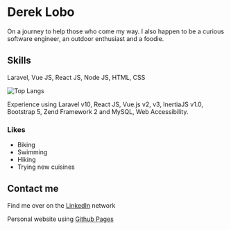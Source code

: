 # Derek Lobo

<!-- ![Derek Lobo](https://gravatar.com/avatar/c058e65e0a20333d266d8ce3ed937ebd#avatar?size=150) -->
<!-- <p>
  <b>Full-stack Developer</b>
</p>
-->
On a journey to help those who come my way. I also happen to be a curious software engineer, an outdoor enthusiast and a foodie.
<!--
![Derek's GitHub Streak](https://streak-stats.demolab.com?user=dereklobo&hide_border=true&date_format=j%20M%5B%20Y%5D&mode=weekly) -->

<!-- ## GitHub stats
[![Derek's GitHub stats](https://github-readme-stats.vercel.app/api?username=dereklobo)](https://github.com/dereklobo/github-readme-stats) -->

<!--
<p align="center">
  <a href="https://linkedin.com/in/idereklobo">
    <img src="https://img.shields.io/badge/-LinkedIn-blue?logo=linkedin&style=flat-square" />
  </a>
  <img src="https://komarev.com/ghpvc/?username=dereklobo&style=flat-square" alt="Profile views" />
  <img src="https://img.shields.io/github/followers/dereklobo?style=social" />
</p>
-->

<!-- ## 🛠️ Tech Stack

![Python](https://img.shields.io/badge/-Python-333?style=flat&logo=python)
![TypeScript](https://img.shields.io/badge/-TypeScript-333?style=flat&logo=typescript)
![React](https://img.shields.io/badge/-React-333?style=flat&logo=react)
![Node.js](https://img.shields.io/badge/-Node.js-333?style=flat&logo=node.js)
![AWS](https://img.shields.io/badge/-AWS-333?style=flat&logo=amazon-aws)
![Docker](https://img.shields.io/badge/-Docker-333?style=flat&logo=docker)
![Kubernetes](https://img.shields.io/badge/-Kubernetes-333?style=flat&logo=kubernetes)
![GitHub Actions](https://img.shields.io/badge/-GitHub_Actions-333?style=flat&logo=github-actions) -->


## Skills
Laravel, Vue JS, React JS, Node JS, HTML, CSS

![Top Langs](https://github-readme-stats.vercel.app/api/top-langs/?username=dereklobo&langs_count=8&layout=compact)

Experience using Laravel v10, React JS, Vue.js v2, v3, InertiaJS v1.0, Bootstrap 5, Zend Framework 2 and MySQL, Web Accessibility.


### Likes
* Biking
* Swimming
* Hiking
* Trying new cuisines

## Contact me
Find me over on the [LinkedIn](https://www.linkedin.com/in/idereklobo/) network

Personal website using [Github Pages](https://dereklobo.github.io/about.html)
